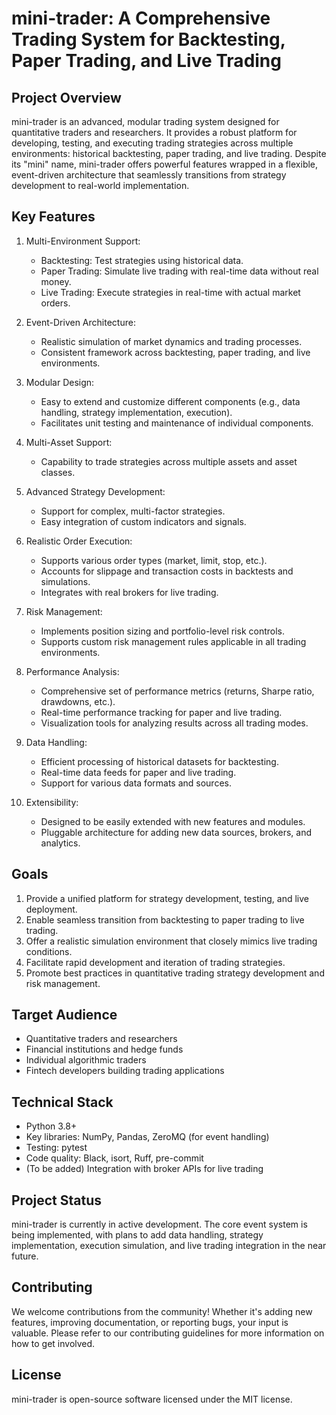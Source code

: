 # mini-trader: A Comprehensive Trading System for Backtesting, Paper Trading, and Live Trading

## Project Overview

mini-trader is an advanced, modular trading system designed for quantitative traders and researchers. It provides a robust platform for developing, testing, and executing trading strategies across multiple environments: historical backtesting, paper trading, and live trading. Despite its "mini" name, mini-trader offers powerful features wrapped in a flexible, event-driven architecture that seamlessly transitions from strategy development to real-world implementation.

## Key Features

1. Multi-Environment Support:
   - Backtesting: Test strategies using historical data.
   - Paper Trading: Simulate live trading with real-time data without real money.
   - Live Trading: Execute strategies in real-time with actual market orders.

2. Event-Driven Architecture: 
   - Realistic simulation of market dynamics and trading processes.
   - Consistent framework across backtesting, paper trading, and live environments.

3. Modular Design:
   - Easy to extend and customize different components (e.g., data handling, strategy implementation, execution).
   - Facilitates unit testing and maintenance of individual components.

4. Multi-Asset Support:
   - Capability to trade strategies across multiple assets and asset classes.

5. Advanced Strategy Development:
   - Support for complex, multi-factor strategies.
   - Easy integration of custom indicators and signals.

6. Realistic Order Execution:
   - Supports various order types (market, limit, stop, etc.).
   - Accounts for slippage and transaction costs in backtests and simulations.
   - Integrates with real brokers for live trading.

7. Risk Management:
   - Implements position sizing and portfolio-level risk controls.
   - Supports custom risk management rules applicable in all trading environments.

8. Performance Analysis:
   - Comprehensive set of performance metrics (returns, Sharpe ratio, drawdowns, etc.).
   - Real-time performance tracking for paper and live trading.
   - Visualization tools for analyzing results across all trading modes.

9. Data Handling:
   - Efficient processing of historical datasets for backtesting.
   - Real-time data feeds for paper and live trading.
   - Support for various data formats and sources.

10. Extensibility:
    - Designed to be easily extended with new features and modules.
    - Pluggable architecture for adding new data sources, brokers, and analytics.

## Goals

1. Provide a unified platform for strategy development, testing, and live deployment.
2. Enable seamless transition from backtesting to paper trading to live trading.
3. Offer a realistic simulation environment that closely mimics live trading conditions.
4. Facilitate rapid development and iteration of trading strategies.
5. Promote best practices in quantitative trading strategy development and risk management.

## Target Audience

- Quantitative traders and researchers
- Financial institutions and hedge funds
- Individual algorithmic traders
- Fintech developers building trading applications

## Technical Stack

- Python 3.8+
- Key libraries: NumPy, Pandas, ZeroMQ (for event handling)
- Testing: pytest
- Code quality: Black, isort, Ruff, pre-commit
- (To be added) Integration with broker APIs for live trading

## Project Status

mini-trader is currently in active development. The core event system is being implemented, with plans to add data handling, strategy implementation, execution simulation, and live trading integration in the near future.

## Contributing

We welcome contributions from the community! Whether it's adding new features, improving documentation, or reporting bugs, your input is valuable. Please refer to our contributing guidelines for more information on how to get involved.

## License

mini-trader is open-source software licensed under the MIT license.